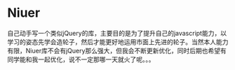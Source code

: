 Niuer
=====

自己动手写一个类似jQuery的库，主要目的是为了提升自己的javascript能力，以学习的姿态先学会造轮子，然后才能更好地运用市面上先进的轮子。当然本人能力有限，Niuer库不会有jQuery那么强大，但我会不断更新优化，同时后期也希望有同学能和我一起优化，说不一定那哪一天就火了呢。。。
